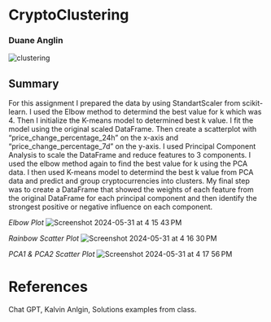 # CryptoClustering
### Duane Anglin

![clustering](https://github.com/Enaud29/CryptoClustering/assets/161158238/ebf075f9-7554-4472-887a-043121e4c6ba)

## Summary

For this assignment I prepared the data by using StandartScaler from scikit-learn. I used the Elbow method to determind the best value for k which was 4. Then I initialize the K-means model to determined best k value. I fit the model using the original scaled DataFrame. Then create a scatterplot with “price_change_percentage_24h” on the x-axis and “price_change_percentage_7d” on the y-axis. I used Principal Component Analysis to scale the DataFrame and reduce features to 3 components. I used the elbow method again to find the best value for k using the PCA data. I then used K-means model to determind the best k value from PCA data and predict and group cryptocurrencies into clusters. My final step was to create a DataFrame that showed the weights of each feature from the original DataFrame for each principal component and then identify the strongest positive or negative influence on each component.


_Elbow Plot_
![Screenshot 2024-05-31 at 4 15 43 PM](https://github.com/Enaud29/CryptoClustering/assets/161158238/cc143613-374d-4785-9e20-70c088736246)

_Rainbow Scatter Plot_
![Screenshot 2024-05-31 at 4 16 30 PM](https://github.com/Enaud29/CryptoClustering/assets/161158238/bbc4d848-c86b-49c1-bb27-581057e14f70)

_PCA1 & PCA2 Scatter Plot_
![Screenshot 2024-05-31 at 4 17 56 PM](https://github.com/Enaud29/CryptoClustering/assets/161158238/0d23b78e-ad2e-47f5-8744-a4eedf550341)


# References
Chat GPT, Kalvin Anlgin, Solutions examples from class.
